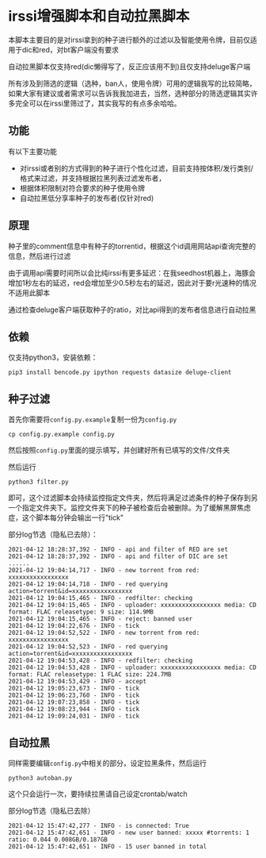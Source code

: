 # irssi增强脚本和自动拉黑脚本
本脚本主要目的是对irssi拿到的种子进行额外的过滤以及智能使用令牌，目前仅适用于dic和red，对bt客户端没有要求

自动拉黑脚本仅支持red(dic懒得写了，反正应该用不到)且仅支持deluge客户端

所有涉及到筛选的逻辑（选种，ban人，使用令牌）可用的逻辑我写的比较简略，如果大家有建议或者需求可以告诉我我加进去，当然，选种部分的筛选逻辑其实许多完全可以在irssi里筛过了，其实我写的有点多余哈哈。

## 功能
有以下主要功能
* 对irssi或者别的方式得到的种子进行个性化过滤，目前支持按体积/发行类别/格式来过滤，并支持根据拉黑列表过滤发布者，
* 根据体积限制对符合要求的种子使用令牌
* 自动拉黑低分享率种子的发布者(仅针对red)

## 原理
种子里的comment信息中有种子的torrentid，根据这个id调用网站api查询完整的信息，然后进行过滤

由于调用api需要时间所以会比纯irssi有更多延迟：在我seedhost机器上，海豚会增加1秒左右的延迟，red会增加至少0.5秒左右的延迟，因此对于要r光速种的情况不适用此脚本

通过检查deluge客户端获取种子的ratio，对比api得到的发布者信息进行自动拉黑

## 依赖
仅支持python3，安装依赖：
```
pip3 install bencode.py ipython requests datasize deluge-client
```

## 种子过滤
首先你需要将`config.py.example`复制一份为`config.py`
```
cp config.py.example config.py
```
然后按照`config.py`里面的提示填写，并创建好所有已填写的文件/文件夹

然后运行
```
python3 filter.py
```
即可，这个过滤脚本会持续监控指定文件夹，然后将满足过滤条件的种子保存到另一个指定文件夹下。监控文件夹下的种子被检查后会被删除。为了缓解黑屏焦虑症，这个脚本每分钟会输出一行"tick"

部分log节选（隐私已去除）：
```
2021-04-12 18:28:37,392 - INFO - api and filter of RED are set
2021-04-12 18:28:37,392 - INFO - api and filter of DIC are set
......
2021-04-12 19:04:14,717 - INFO - new torrent from red: xxxxxxxxxxxxxxxxx
2021-04-12 19:04:14,718 - INFO - red querying action=torrent&id=xxxxxxxxxxxxxxxxx
2021-04-12 19:04:15,465 - INFO - redfilter: checking
2021-04-12 19:04:15,465 - INFO - uploader: xxxxxxxxxxxxxxxxx media: CD format: FLAC releasetype: 9 size: 114.9MB
2021-04-12 19:04:15,465 - INFO - reject: banned user
2021-04-12 19:04:22,676 - INFO - tick
2021-04-12 19:04:52,522 - INFO - new torrent from red: xxxxxxxxxxxxxxxxx
2021-04-12 19:04:52,523 - INFO - red querying action=torrent&id=xxxxxxxxxxxxxxxxx
2021-04-12 19:04:53,428 - INFO - redfilter: checking
2021-04-12 19:04:53,428 - INFO - uploader: xxxxxxxxxxxxxxxxx media: CD format: FLAC releasetype: 1 FLAC size: 224.7MB
2021-04-12 19:04:53,429 - INFO - accept
2021-04-12 19:05:23,673 - INFO - tick
2021-04-12 19:06:23,760 - INFO - tick
2021-04-12 19:07:23,858 - INFO - tick
2021-04-12 19:08:23,944 - INFO - tick
2021-04-12 19:09:24,031 - INFO - tick
```

## 自动拉黑
同样需要编辑`config.py`中相关的部分，设定拉黑条件，然后运行
```
python3 autoban.py
```
这个只会运行一次，要持续拉黑请自己设定crontab/watch

部分log节选（隐私已去除）
```
2021-04-12 15:47:42,277 - INFO - is connected: True
2021-04-12 15:47:42,651 - INFO - new user banned: xxxxx #torrents: 1 ratio: 0.044 0.008GB/0.187GB
2021-04-12 15:47:42,651 - INFO - 15 user banned in total
```